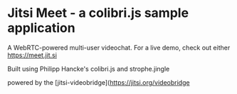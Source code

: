 Jitsi Meet - a colibri.js sample application
====
A WebRTC-powered multi-user videochat. For a live demo, check out either https://meet.jit.si 

Built using Philipp Hancke's colibri.js and strophe.jingle

powered by the [jitsi-videobridge](https://jitsi.org/videobridge
